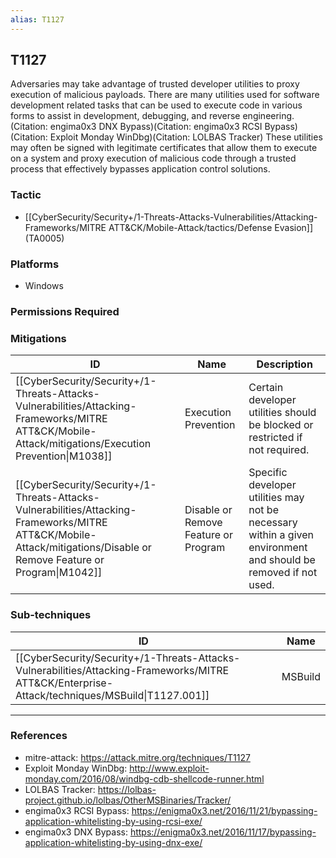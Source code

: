 ```yaml
---
alias: T1127
---
```


## T1127

Adversaries may take advantage of trusted developer utilities to proxy execution of malicious payloads. There are many utilities used for software development related tasks that can be used to execute code in various forms to assist in development, debugging, and reverse engineering.(Citation: engima0x3 DNX Bypass)(Citation: engima0x3 RCSI Bypass)(Citation: Exploit Monday WinDbg)(Citation: LOLBAS Tracker) These utilities may often be signed with legitimate certificates that allow them to execute on a system and proxy execution of malicious code through a trusted process that effectively bypasses application control solutions.


### Tactic
- [[CyberSecurity/Security+/1-Threats-Attacks-Vulnerabilities/Attacking-Frameworks/MITRE ATT&CK/Mobile-Attack/tactics/Defense Evasion]] (TA0005)

### Platforms
- Windows

### Permissions Required

### Mitigations

| ID | Name | Description |
| --- | --- | --- |
| [[CyberSecurity/Security+/1-Threats-Attacks-Vulnerabilities/Attacking-Frameworks/MITRE ATT&CK/Mobile-Attack/mitigations/Execution Prevention\|M1038]] | Execution Prevention | Certain developer utilities should be blocked or restricted if not required. |
| [[CyberSecurity/Security+/1-Threats-Attacks-Vulnerabilities/Attacking-Frameworks/MITRE ATT&CK/Mobile-Attack/mitigations/Disable or Remove Feature or Program\|M1042]] | Disable or Remove Feature or Program | Specific developer utilities may not be necessary within a given environment and should be removed if not used. |

### Sub-techniques

| ID | Name |
| --- | --- |
| [[CyberSecurity/Security+/1-Threats-Attacks-Vulnerabilities/Attacking-Frameworks/MITRE ATT&CK/Enterprise-Attack/techniques/MSBuild\|T1127.001]] | MSBuild |


---
### References

- mitre-attack: https://attack.mitre.org/techniques/T1127
- Exploit Monday WinDbg: http://www.exploit-monday.com/2016/08/windbg-cdb-shellcode-runner.html
- LOLBAS Tracker: https://lolbas-project.github.io/lolbas/OtherMSBinaries/Tracker/
- engima0x3 RCSI Bypass: https://enigma0x3.net/2016/11/21/bypassing-application-whitelisting-by-using-rcsi-exe/
- engima0x3 DNX Bypass: https://enigma0x3.net/2016/11/17/bypassing-application-whitelisting-by-using-dnx-exe/
